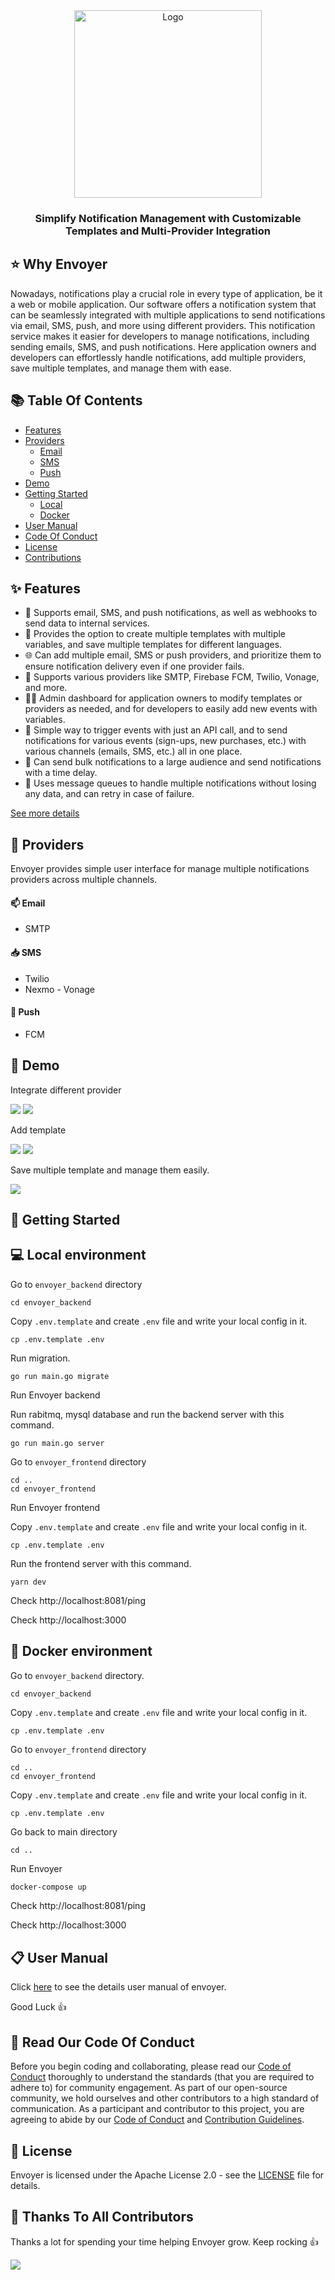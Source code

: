 <!-- # Envoyer -->
<div align="center">
<img src="https://github.com/vivasoft-ltd/Envoyer/blob/main/envoyer_backend/doc/logo.png" width="300" alt="Logo"/>
<h3 align="center">Simplify Notification Management with Customizable Templates and Multi-Provider Integration</h3>
</div>

## ⭐️ Why Envoyer
Nowadays, notifications play a crucial role in every type of application, be it a web or mobile application. Our software offers a notification system that can be seamlessly integrated with multiple applications to send notifications via email, SMS, push, and more using different providers. This notification service makes it easier for developers to manage notifications, including sending emails, SMS, and push notifications. Here application owners and developers can effortlessly handle notifications, add multiple providers, save multiple templates, and manage them with ease.

## 📚 Table Of Contents

- [Features](#-features)
- [Providers](#-providers)
  - [Email](#-email)
  - [SMS](#-sms)
  - [Push](#-push)
 - [Demo](#-demo)
- [Getting Started](#-getting-started)
    - [Local](#-local-environment)
    - [Docker](#-docker-environment)
- [User Manual](#-user-manual)
- [Code Of Conduct](#-read-our-code-of-conduct)
- [License](#-license)
- [Contributions](#-thanks-to-all-contributors)

## ✨ Features
- 📨 Supports email, SMS, and push notifications, as well as webhooks to send data to internal services.
- 📝 Provides the option to create multiple templates with multiple variables, and save multiple templates for different languages.
- 🌐 Can add multiple email, SMS or push providers, and prioritize them to ensure notification delivery even if one provider fails.
- 🚀 Supports various providers like SMTP, Firebase FCM, Twilio, Vonage, and more.
- 👨‍💼 Admin dashboard for application owners to modify templates or providers as needed, and for developers to easily add new events with variables.
- 📲 Simple way to trigger events with just an API call, and to send notifications for various events (sign-ups, new purchases, etc.) with various channels (emails, SMS, etc.) all in one place.
- 👥 Can send bulk notifications to a large audience and send notifications with a time delay.
- 🧩 Uses message queues to handle multiple notifications without losing any data, and can retry in case of failure.

[See more details](https://github.com/vivasoft-ltd/Envoyer/blob/main/envoyer_backend/doc/features.md)

## 📡 Providers
Envoyer provides simple user interface for manage multiple notifications providers across multiple channels.

#### :mailbox: Email
- SMTP

#### :inbox_tray: SMS
- Twilio
- Nexmo - Vonage

#### 📱 Push
- FCM

## 🎨 Demo
Integrate different provider

<img src="https://github.com/vivasoft-ltd/Envoyer/blob/main/envoyer_backend/doc/twilio.png"/>   <img src="https://github.com/vivasoft-ltd/Envoyer/blob/main/envoyer_backend/doc/smtp.png"/>

Add template


<img src="https://github.com/vivasoft-ltd/Envoyer/blob/main/envoyer_backend/doc/add_template.png"/>
<img src="https://github.com/vivasoft-ltd/Envoyer/blob/main/envoyer_backend/doc/template.png"/>

Save multiple template and manage them easily.

<img src="https://github.com/vivasoft-ltd/Envoyer/blob/main/envoyer_backend/doc/multi_template.png"/>

## 🚀 Getting Started

## 💻 Local environment

Go to `envoyer_backend` directory 

```shell
cd envoyer_backend
```

Copy `.env.template` and create `.env` file and write your local config in it.

```shell
cp .env.template .env
```

Run migration.

```shell
go run main.go migrate
```

Run Envoyer backend

Run rabitmq, mysql database and run the backend server with this command.

```shell
go run main.go server
```

Go to `envoyer_frontend` directory 

```shell
cd ..
cd envoyer_frontend
```

Run Envoyer frontend

Copy `.env.template` and create `.env` file and write your local config in it.

```shell
cp .env.template .env
```

Run the frontend server with this command.

```shell
yarn dev
```
Check http://localhost:8081/ping

Check http://localhost:3000

## 🐳 Docker environment

Go to `envoyer_backend` directory.

```shell
cd envoyer_backend
```

Copy `.env.template` and create `.env` file and write your local config in it.

```shell
cp .env.template .env
```

Go to `envoyer_frontend` directory 

```shell
cd ..
cd envoyer_frontend
```

Copy `.env.template` and create `.env` file and write your local config in it.

```shell
cp .env.template .env
```

Go back to main directory

```shell
cd ..
```

Run Envoyer

```bash
docker-compose up
```

Check http://localhost:8081/ping

Check http://localhost:3000

## 📋 User Manual
  Click [here](https://github.com/vivasoft-ltd/Envoyer/blob/main/envoyer_backend/doc/user_manual.md) to see the details user manual of envoyer.

Good Luck 👍


## 📜 Read Our Code Of Conduct

Before you begin coding and collaborating, please read our [Code of Conduct](https://github.com/vivasoft-ltd/Envoyer/blob/main/CODE_OF_CONDUCT.md) thoroughly to understand the standards (that you are required to adhere to) for community engagement. As part of our open-source community, we hold ourselves and other contributors to a high standard of communication. As a participant and contributor to this project, you are agreeing to abide by our [Code of Conduct](https://github.com/vivasoft-ltd/Envoyer/blob/main/CODE_OF_CONDUCT.md) and [Contribution Guidelines](https://github.com/vivasoft-ltd/Envoyer/blob/main/CONTRIBUTING.md).



## 📝 License

Envoyer is licensed under the Apache License 2.0 - see the [LICENSE](https://github.com/vivasoft-ltd/Envoyer/blob/main/LICENSE) file for details.

## 🤝 Thanks To All Contributors

Thanks a lot for spending your time helping Envoyer grow. Keep rocking 👍


<img src="https://contributors-img.web.app/image?repo=vivasoft-ltd/Envoyer" />

